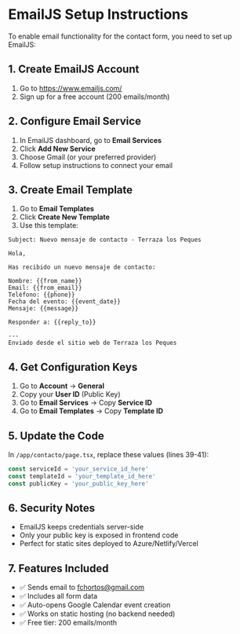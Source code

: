 # EmailJS Setup Instructions

To enable email functionality for the contact form, you need to set up EmailJS:

## 1. Create EmailJS Account
1. Go to https://www.emailjs.com/
2. Sign up for a free account (200 emails/month)

## 2. Configure Email Service
1. In EmailJS dashboard, go to **Email Services**
2. Click **Add New Service**
3. Choose Gmail (or your preferred provider)
4. Follow setup instructions to connect your email

## 3. Create Email Template
1. Go to **Email Templates**
2. Click **Create New Template**
3. Use this template:

```
Subject: Nuevo mensaje de contacto - Terraza los Peques

Hola,

Has recibido un nuevo mensaje de contacto:

Nombre: {{from_name}}
Email: {{from_email}}
Teléfono: {{phone}}
Fecha del evento: {{event_date}}
Mensaje: {{message}}

Responder a: {{reply_to}}

---
Enviado desde el sitio web de Terraza los Peques
```

## 4. Get Configuration Keys
1. Go to **Account** → **General**
2. Copy your **User ID** (Public Key)
3. Go to **Email Services** → Copy **Service ID**
4. Go to **Email Templates** → Copy **Template ID**

## 5. Update the Code
In `/app/contacto/page.tsx`, replace these values (lines 39-41):

```typescript
const serviceId = 'your_service_id_here'
const templateId = 'your_template_id_here'  
const publicKey = 'your_public_key_here'
```

## 6. Security Notes
- EmailJS keeps credentials server-side
- Only your public key is exposed in frontend code
- Perfect for static sites deployed to Azure/Netlify/Vercel

## 7. Features Included
- ✅ Sends email to fchortos@gmail.com
- ✅ Includes all form data
- ✅ Auto-opens Google Calendar event creation
- ✅ Works on static hosting (no backend needed)
- ✅ Free tier: 200 emails/month